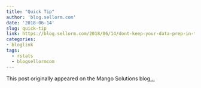 ```yaml
---
title: "Quick Tip"
author: 'blog.sellorm.com'
date: '2018-06-14'
slug: quick-tip
link: https://blog.sellorm.com/2018/06/14/dont-keep-your-data-prep-in-the-same-project-as-your-shiny-app/
categories:
- bloglink
tags:
  - rstats
  - blogsellormcom
---
```


This post originally appeared on the Mango Solutions blog[... <i class="fas fa-external-link-alt"></i>](https://blog.sellorm.com/2018/06/14/dont-keep-your-data-prep-in-the-same-project-as-your-shiny-app/)


